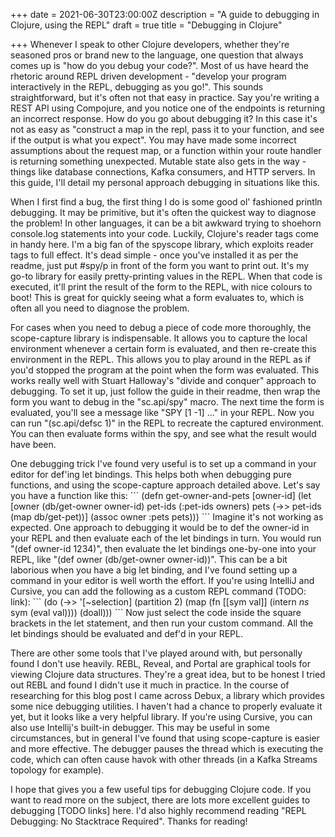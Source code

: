 +++
date = 2021-06-30T23:00:00Z
description = "A guide to debugging in Clojure, using the REPL"
draft = true
title = "Debugging in Clojure"

+++
Whenever I speak to other Clojure developers, whether they're seasoned pros or brand new to the language, one question that always comes up is "how do you debug your code?". Most of us have heard the rhetoric around REPL driven development - "develop your program interactively in the REPL, debugging as you go!". This sounds straightforward, but it's often not that easy in practice. Say you're writing a REST API using Compojure, and you notice one of the endpoints is returning an incorrect response. How do you go about debugging it? In this case it's not as easy as "construct a map in the repl, pass it to your function, and see if the output is what you expect". You may have made some incorrect assumptions about the request map, or a function within your route handler is returning something unexpected. Mutable state also gets in the way - things like database connections, Kafka consumers, and HTTP servers. In this guide, I'll detail my personal approach debugging in situations like this.

When I first find a bug, the first thing I do is some good ol' fashioned println debugging. It may be primitive, but it's often the quickest way to diagnose the problem! In other languages, it can be a bit awkward trying to shoehorn console.log statements into your code. Luckily, Clojure's reader tags come in handy here. I'm a big fan of the spyscope library, which exploits reader tags to full effect. It's dead simple - once you've installed it as per the readme, just put #spy/p in front of the form you want to print out. It's my go-to library for easily pretty-printing values in the REPL. When that code is executed, it'll print the result of the form to the REPL, with nice colours to boot! This is great for quickly seeing what a form evaluates to, which is often all you need to diagnose the problem.

For cases when you need to debug a piece of code more thoroughly, the scope-capture library is indispensable. It allows you to capture the local environment whenever a certain form is evaluated, and then re-create this environment in the REPL. This allows you to play around in the REPL as if you'd stopped the program at the point when the form was evaluated. This works really well with Stuart Halloway's "divide and conquer" approach to debugging. To set it up, just follow the guide in their readme, then wrap the form you want to debug in the "sc.api/spy" macro. The next time the form is evaluated, you'll see a message like "SPY \[1 -1\] ..." in your REPL. Now you can run "(sc.api/defsc 1)" in the REPL to recreate the captured environment. You can then evaluate forms within the spy, and see what the result would have been.

One debugging trick I've found very useful is to set up a command in your editor for def'ing let bindings. This helps both when debugging pure functions, and using the scope-capture approach detailed above. Let's say you have a function like this: \`\`\` (defn get-owner-and-pets \[owner-id\] (let \[owner (db/get-owner owner-id) pet-ids (:pet-ids owners) pets (->> pet-ids (map db/get-pet))\] (assoc owner :pets pets))) \`\`\` Imagine it's not working as expected. One approach to debugging it would be to def the owner-id in your REPL and then evaluate each of the let bindings in turn. You would run "(def owner-id 1234)", then evaluate the let bindings one-by-one into your REPL, like "(def owner (db/get-owner owner-id))". This can be a bit laborious when you have a big let binding, and I've found setting up a command in your editor is well worth the effort. If you're using IntelliJ and Cursive, you can add the following as a custom REPL command (TODO: link): \`\`\` (do (->> '\[\~selection\] (partition 2) (map (fn \[\[sym val\]\] (intern _ns_ sym (eval val)))) (doall))) \`\`\` Now just select the code inside the square brackets in the let statement, and then run your custom command. All the let bindings should be evaluated and def'd in your REPL.

There are other some tools that I've played around with, but personally found I don't use heavily. REBL, Reveal, and Portal are graphical tools for viewing Clojure data structures. They're a great idea, but to be honest I tried out REBL and found I didn't use it much in practice. In the course of researching for this blog post I came across Debux, a library which provides some nice debugging utilities. I haven't had a chance to properly evaluate it yet, but it looks like a very helpful library. If you're using Cursive, you can also use Intellij's built-in debugger. This may be useful in some circumstances, but in general I've found that using scope-capture is easier and more effective. The debugger pauses the thread which is executing the code, which can often cause havok with other threads (in a Kafka Streams topology for example).

I hope that gives you a few useful tips for debugging Clojure code. If you want to read more on the subject, there are lots more excellent guides to debugging \[TODO links\] here. I'd also highly recommend reading "REPL Debugging: No Stacktrace Required". Thanks for reading!